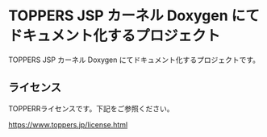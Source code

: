 TOPPERS JSP カーネル Doxygen にてドキュメント化するプロジェクト
====

TOPPERS JSP カーネル Doxygen にてドキュメント化するプロジェクトです。


## ライセンス

TOPPERRライセンスです。下記をご参照ください。

https://www.toppers.jp/license.html
